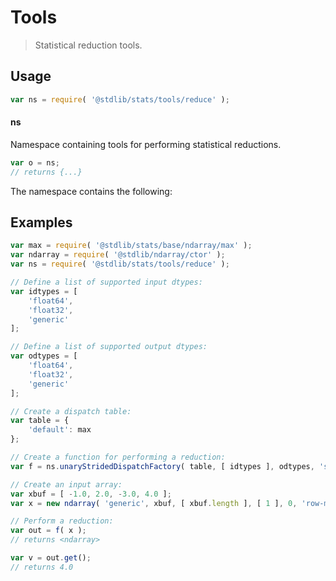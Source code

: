 <!--

@license Apache-2.0

Copyright (c) 2025 The Stdlib Authors.

Licensed under the Apache License, Version 2.0 (the "License");
you may not use this file except in compliance with the License.
You may obtain a copy of the License at

   http://www.apache.org/licenses/LICENSE-2.0

Unless required by applicable law or agreed to in writing, software
distributed under the License is distributed on an "AS IS" BASIS,
WITHOUT WARRANTIES OR CONDITIONS OF ANY KIND, either express or implied.
See the License for the specific language governing permissions and
limitations under the License.

-->

# Tools

> Statistical reduction tools.

<section class="usage">

## Usage

```javascript
var ns = require( '@stdlib/stats/tools/reduce' );
```

#### ns

Namespace containing tools for performing statistical reductions.

```javascript
var o = ns;
// returns {...}
```

The namespace contains the following:

<!-- <toc pattern="*"> -->

<!-- </toc> -->

</section>

<!-- /.usage -->

<section class="examples">

## Examples

<!-- eslint no-undef: "error" -->

```javascript
var max = require( '@stdlib/stats/base/ndarray/max' );
var ndarray = require( '@stdlib/ndarray/ctor' );
var ns = require( '@stdlib/stats/tools/reduce' );

// Define a list of supported input dtypes:
var idtypes = [
    'float64',
    'float32',
    'generic'
];

// Define a list of supported output dtypes:
var odtypes = [
    'float64',
    'float32',
    'generic'
];

// Create a dispatch table:
var table = {
    'default': max
};

// Create a function for performing a reduction:
var f = ns.unaryStridedDispatchFactory( table, [ idtypes ], odtypes, 'same' );

// Create an input array:
var xbuf = [ -1.0, 2.0, -3.0, 4.0 ];
var x = new ndarray( 'generic', xbuf, [ xbuf.length ], [ 1 ], 0, 'row-major' );

// Perform a reduction:
var out = f( x );
// returns <ndarray>

var v = out.get();
// returns 4.0
```

</section>

<!-- /.examples -->

<!-- Section for related `stdlib` packages. Do not manually edit this section, as it is automatically populated. -->

<section class="related">

</section>

<!-- /.related -->

<!-- Section for all links. Make sure to keep an empty line after the `section` element and another before the `/section` close. -->

<section class="links">

</section>

<!-- /.links -->
